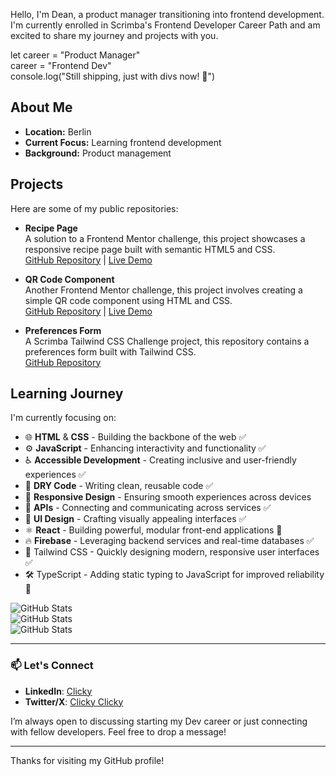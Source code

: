 Hello, I'm Dean, a product manager transitioning into frontend development. I'm currently enrolled in Scrimba's Frontend Developer Career Path and am excited to share my journey and projects with you.

let career = "Product Manager" <br>
career = "Frontend Dev"  
console.log("Still shipping, just with divs now! 🚀")

## About Me

- **Location:** Berlin
- **Current Focus:** Learning frontend development
- **Background:** Product management

## Projects

Here are some of my public repositories:

- **Recipe Page**  
  A solution to a Frontend Mentor challenge, this project showcases a responsive recipe page built with semantic HTML5 and CSS.  
  [GitHub Repository](https://github.com/Kynjii/Recipe-page) | [Live Demo](https://shimmering-madeleine-c675e9.netlify.app/)

- **QR Code Component**  
  Another Frontend Mentor challenge, this project involves creating a simple QR code component using HTML and CSS.  
  [GitHub Repository](https://github.com/Kynjii/QR-code-component) | [Live Demo](https://aquamarine-longma-12330d.netlify.app/)

- **Preferences Form**  
  A Scrimba Tailwind CSS Challenge project, this repository contains a preferences form built with Tailwind CSS.  
  [GitHub Repository](https://github.com/Kynjii/Preferences-Form)

## Learning Journey

I'm currently focusing on:

- 🌐 **HTML** & **CSS** - Building the backbone of the web ✅
- ⚙️ **JavaScript** - Enhancing interactivity and functionality ✅
- ♿ **Accessible Development** - Creating inclusive and user-friendly experiences ✅
- 🔄 **DRY Code** - Writing clean, reusable code ✅
- 📱 **Responsive Design** - Ensuring smooth experiences across devices 
- 🔌 **APIs** - Connecting and communicating across services ✅
- 🎨 **UI Design** - Crafting visually appealing interfaces ✅
- ⚛️ **React** - Building powerful, modular front-end applications 🔄
- 🔥 **Firebase** - Leveraging backend services and real-time databases ✅
- 🎨 Tailwind CSS - Quickly designing modern, responsive user interfaces ✅
- 🛠️ TypeScript - Adding static typing to JavaScript for improved reliability 🔄

![GitHub Stats](https://github-readme-streak-stats.herokuapp.com/?user=Kynjii&theme=chartreuse-dark&hide_border=true)<br>
![GitHub Stats](https://github-readme-stats.vercel.app/api?username=Kynjii&theme=chartreuse-dark&show_icons=true&hide_border=true&count_private=true)<br>
![GitHub Stats](https://github-readme-stats.vercel.app/api/top-langs/?username=Kynjii&theme=chartreuse-dark&show_icons=true&hide_border=true&layout=compact)

---

### 📫 Let's Connect
- **LinkedIn**: [Clicky](https://linkedin.com/in/deanburrowscm)
- **Twitter/X**: [Clicky Clicky](https://x.com/Dean_the_dev)

I’m always open to discussing starting my Dev career or just connecting with fellow developers. Feel free to drop a message!

---

Thanks for visiting my GitHub profile!
